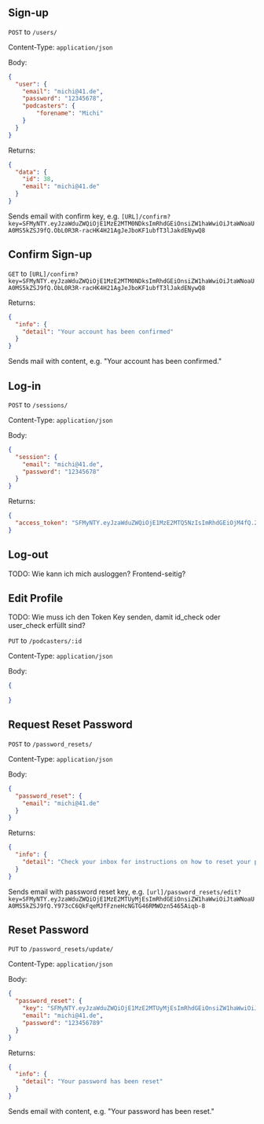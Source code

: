 ## Sign-up

`POST` to `/users/`

Content-Type: `application/json`

Body:
```json
{
  "user": {
    "email": "michi@41.de",
    "password": "12345678",
    "podcasters": {
    	"forename": "Michi"
    }
  }
}
```

Returns:
```json
{
  "data": {
    "id": 38,
    "email": "michi@41.de"
  }
}
```

Sends email with confirm key, e.g. `[URL]/confirm?key=SFMyNTY.eyJzaWduZWQiOjE1MzE2MTM0NDksImRhdGEiOnsiZW1haWwiOiJtaWNoaUA0MS5kZSJ9fQ.ObL0R3R-racHK4H21AgJeJboKF1ubfT3lJakdENywQ8`

## Confirm Sign-up

`GET` to `[URL]/confirm?key=SFMyNTY.eyJzaWduZWQiOjE1MzE2MTM0NDksImRhdGEiOnsiZW1haWwiOiJtaWNoaUA0MS5kZSJ9fQ.ObL0R3R-racHK4H21AgJeJboKF1ubfT3lJakdENywQ8`

Returns:
```json
{
  "info": {
    "detail": "Your account has been confirmed"
  }
}
```

Sends mail with content, e.g. "Your account has been confirmed."

## Log-in

`POST` to `/sessions/`

Content-Type: `application/json`

Body:
```json
{
  "session": {
    "email": "michi@41.de",
    "password": "12345678"
  }
}
```

Returns:
```json
{
  "access_token": "SFMyNTY.eyJzaWduZWQiOjE1MzE2MTQ5NzIsImRhdGEiOjM4fQ.2HsszP3_8XqKSvQIYpghJ3d3Nx8O688PxyZzIPT344Y"
}
```

## Log-out

TODO: Wie kann ich mich ausloggen? Frontend-seitig?

## Edit Profile

TODO: Wie muss ich den Token Key senden, damit id_check oder user_check erfüllt sind?

`PUT` to `/podcasters/:id`

Content-Type: `application/json`

Body:
```json
{
  
}
```

## Request Reset Password

`POST` to `/password_resets/`

Content-Type: `application/json`

Body:
```json
{
  "password_reset": {
    "email": "michi@41.de"
  }
}
```

Returns:
```json
{
  "info": {
    "detail": "Check your inbox for instructions on how to reset your password"
  }
}
```

Sends email with password reset key, e.g. `[url]/password_resets/edit?key=SFMyNTY.eyJzaWduZWQiOjE1MzE2MTUyMjEsImRhdGEiOnsiZW1haWwiOiJtaWNoaUA0MS5kZSJ9fQ.Y973cC6QkFqeMJfFzneHcNGTG46RMWOzn5465Aiqb-8`

## Reset Password

`PUT` to `/password_resets/update/`

Content-Type: `application/json`

Body:
```json
{
  "password_reset": {
  	"key": "SFMyNTY.eyJzaWduZWQiOjE1MzE2MTUyMjEsImRhdGEiOnsiZW1haWwiOiJtaWNoaUA0MS5kZSJ9fQ.Y973cC6QkFqeMJfFzneHcNGTG46RMWOzn5465Aiqb-8",
    "email": "michi@41.de",
    "password": "123456789"
  }
}
```

Returns:
```json
{
  "info": {
    "detail": "Your password has been reset"
  }
}
```

Sends email with content, e.g. "Your password has been reset."